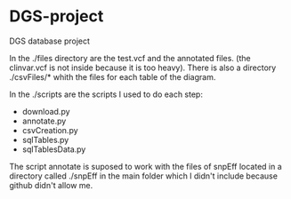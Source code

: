 # DGS-project
DGS database project

In the ./files directory are the test.vcf and the annotated files. (the clinvar.vcf is not inside because it is too heavy). There is also a directory ./csvFiles/* whith the files for each table of the diagram.

In the ./scripts are the scripts I used to do each step:
- download.py
- annotate.py
- csvCreation.py
- sqlTables.py
- sqlTablesData.py

The script annotate is suposed to work with the files of snpEff located in a directory called ./snpEff in the main folder which I didn't include because github didn't allow me.
